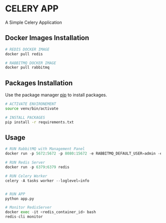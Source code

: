 # CELERY APP

A Simple Celery Application

## Docker Images Installation

```bash
# REDIS DOCKER IMAGE
docker pull redis

# RABBITMQ DOCKER IMAGE
docker pull rabbitmq
```

## Packages Installation

Use the package manager [pip](https://pypi.org/project/pip/) to install packages.

```bash
# ACTIVATE ENVIRONEMENT
source venv/bin/activate

# INSTALL PACKAGES
pip install -r requirements.txt
```


## Usage

```python
# RUN RabbitMQ with Management Panel
docker run -p 5672:5672 -p 8080:15672 -e RABBITMQ_DEFAULT_USER=admin -e RABBITMQ_DEFAULT_PASS=pass rabbitmq:3-management

# RUN Redis Server 
docker run -p 6379:6379 redis

# RUN Celery Worker
celery -A tasks worker --loglevel=info


# RUN APP
python app.py

# Monitor RedisServer
docker exec -it <redis_container_id> bash
redis-cli monitor

```